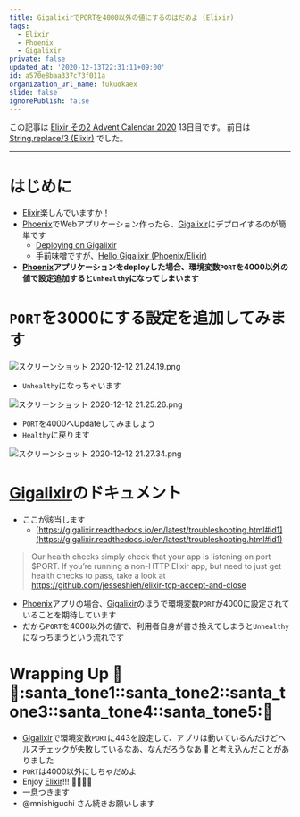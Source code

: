 ```yaml
---
title: GigalixirでPORTを4000以外の値にするのはだめよ (Elixir)
tags:
  - Elixir
  - Phoenix
  - Gigalixir
private: false
updated_at: '2020-12-13T22:31:11+09:00'
id: a570e8baa337c73f011a
organization_url_name: fukuokaex
slide: false
ignorePublish: false
---
```

この記事は [Elixir その2 Advent Calendar 2020](https://qiita.com/advent-calendar/2020/elixir2) 13日目です。
前日は [String.replace/3 (Elixir)](https://qiita.com/torifukukaiou/items/71f4b80d8f7dddf87293) でした。

---

# はじめに
- [Elixir](https://elixir-lang.org/)楽しんでいますか！
- [Phoenix](https://www.phoenixframework.org/)でWebアプリケーション作ったら、[Gigalixir](https://www.gigalixir.com/)にデプロイするのが簡単です
    - [Deploying on Gigalixir](https://hexdocs.pm/phoenix/gigalixir.html#content)
    - 手前味噌ですが、[Hello Gigalixir (Phoenix/Elixir)](https://qiita.com/torifukukaiou/items/d2d0e9f56ffe3bb8eda1)
- **[Phoenix](https://www.phoenixframework.org/)アプリケーションをdeployした場合、環境変数`PORT`を4000以外の値で設定追加すると`Unhealthy`になってしまいます**

# `PORT`を3000にする設定を追加してみます

![スクリーンショット 2020-12-12 21.24.19.png](https://qiita-image-store.s3.ap-northeast-1.amazonaws.com/0/131808/dcd495da-46be-87c4-3ac7-3d465f862028.png)

- `Unhealthy`になっちゃいます

![スクリーンショット 2020-12-12 21.25.26.png](https://qiita-image-store.s3.ap-northeast-1.amazonaws.com/0/131808/d52609fb-2be6-0823-b5f4-9fabe7c033e2.png)

- `PORT`を4000へUpdateしてみましょう
- `Healthy`に戻ります

![スクリーンショット 2020-12-12 21.27.34.png](https://qiita-image-store.s3.ap-northeast-1.amazonaws.com/0/131808/7fb2b1ff-1650-9664-fa0e-d470f60ed5bf.png)

# [Gigalixir](https://www.gigalixir.com/)のドキュメント
- ここが該当します
    - [https://gigalixir.readthedocs.io/en/latest/troubleshooting.html#id1](https://gigalixir.readthedocs.io/en/latest/troubleshooting.html#id1)

> Our health checks simply check that your app is listening on port $PORT. If you’re running a non-HTTP Elixir app, but need to just get health checks to pass, take a look at https://github.com/jesseshieh/elixir-tcp-accept-and-close

- [Phoenix](https://www.phoenixframework.org/)アプリの場合、[Gigalixir](https://www.gigalixir.com/)のほうで環境変数`PORT`が4000に設定されていることを期待しています
- だから`PORT`を4000以外の値で、利用者自身が書き換えてしまうと`Unhealthy`になっちまうという流れです

# Wrapping Up :christmas_tree::santa::santa_tone1::santa_tone2::santa_tone3::santa_tone4::santa_tone5::christmas_tree:
- [Gigalixir](https://www.gigalixir.com/)で環境変数`PORT`に443を設定して、アプリは動いているんだけどヘルスチェックが失敗しているなあ、なんだろうなあ :thinking: と考え込んだことがありました
- `PORT`は4000以外にしちゃだめよ
- Enjoy [Elixir](https://elixir-lang.org/)!!! :rocket::rocket::rocket::rocket:
- 一息つきます
- @mnishiguchi さん続きお願いします 


